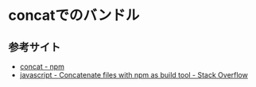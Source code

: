 # concatでのバンドル

## 参考サイト
- [concat - npm](https://www.npmjs.com/package/concat)
- [javascript - Concatenate files with npm as build tool - Stack Overflow](https://stackoverflow.com/questions/35052400/concatenate-files-with-npm-as-build-tool)
